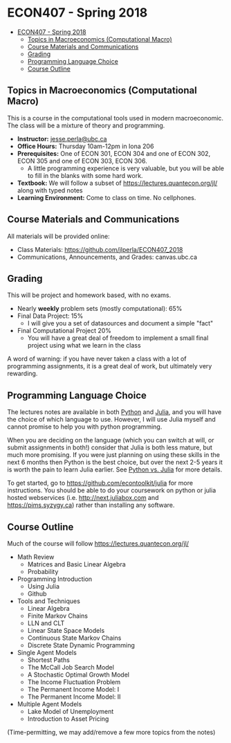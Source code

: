 # ECON407 - Spring 2018
- [ECON407 - Spring 2018](#econ407---spring-2018)
    - [Topics in Macroeconomics (Computational Macro)](#topics-in-macroeconomics-computational-macro)
    - [Course Materials and Communications](#course-materials-and-communications)
    - [Grading](#grading)
    - [Programming Language Choice](#programming-language-choice)
    - [Course Outline](#course-outline)

## Topics in Macroeconomics (Computational Macro)
This is a course in the computational tools used in modern macroeconomic.  The class will be a mixture of theory and programming.

- **Instructor:** jesse.perla@ubc.ca
- **Office Hours:** Thursday 10am-12pm in Iona 206
- **Prerequisites:** One of ECON 301, ECON 304 and one of ECON 302, ECON 305 and one of ECON 303, ECON 306.
	- A little programming experience is very valuable, but you will be able to fill in the blanks with some hard work.
- **Textbook:** We will follow a subset of https://lectures.quantecon.org/jl/ along with typed notes
- **Learning Environment:** Come to class on time.   No cellphones.

## Course Materials and Communications
All materials will be provided online:
- Class Materials: https://github.com/jlperla/ECON407_2018
- Communications, Announcements, and Grades: canvas.ubc.ca

## Grading
This will be project and homework based, with no exams.

- Nearly **weekly** problem sets (mostly computational): 65\%
- Final Data Project: 15%
	- I will give you a set of datasources and document a simple "fact"
- Final Computational Project 20%
	- You will have a great deal of freedom to implement a small final project using what we learn in the class

A word of warning: if you have never taken a class with a lot of programming assignments, it is a great deal of work, but ultimately very rewarding.

## Programming Language Choice

The lectures notes are available in both [Python](https://lectures.quantecon.org/py/) and [Julia](https://lectures.quantecon.org/jl/), and you will have the choice of which language to use.  However, I will use Julia myself and cannot promise to help you with python programming.

When you are deciding on the language (which you can switch at will, or submit assignments in both!) consider that Julia is both less mature, but much more promising.  If you were just planning on using these skills in the next 6 months then Python is the best choice, but over the next 2-5 years it is worth the pain to learn Julia earlier.  See [Python vs. Julia](https://lectures.quantecon.org/about_lectures.html#python-or-julia) for more details.

To get started, go to https://github.com/econtoolkit/julia for more instructions.  You should be able to do your coursework on python or julia hosted webservices (i.e. http://next.juliabox.com and https://pims.syzygy.ca) rather than installing any software.

## Course Outline
Much of the course will follow https://lectures.quantecon.org/jl/

- Math Review
	- Matrices and Basic Linear Algebra
	- Probability
- Programming Introduction
	- Using Julia
	- Github
- Tools and Techniques
	- Linear Algebra
	- Finite Markov Chains
	- LLN and CLT
	- Linear State Space Models
	- Continuous State Markov Chains
	- Discrete State Dynamic Programming
- Single Agent Models
	- Shortest Paths
	- The McCall Job Search Model
	- A Stochastic Optimal Growth Model
	- The Income Fluctuation Problem
	- The Permanent Income Model: I
	- The Permanent Income Model: II
- Multiple Agent Models
	- Lake Model of Unemployment
	- Introduction to Asset Pricing

(Time-permitting, we may add/remove a few more topics from the notes)